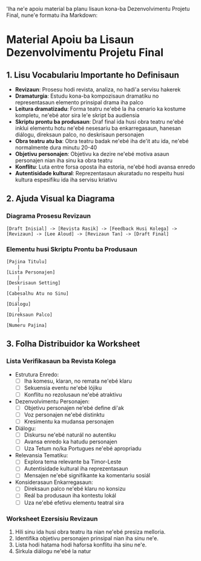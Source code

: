 'Iha ne'e apoiu material ba planu lisaun kona-ba Dezenvolvimentu Projetu Final, nune'e formatu iha Markdown:

# Material Apoiu ba Lisaun Dezenvolvimentu Projetu Final

## 1. Lisu Vocabulariu Importante ho Definisaun

- **Revizaun**: Prosesu hodi revista, analiza, no hadi'a servisu hakerek
- **Dramaturgia**: Estudu kona-ba kompozisaun dramatiku no representasaun elemento prinsipal drama iha palco
- **Leitura dramatizadu**: Forma teatru ne'ebé la iha cenario ka kostume kompletu, ne'ebé ator sira le'e skript ba audiensia
- **Skriptu prontu ba produsaun**: Draf final ida husi obra teatru ne'ebé inklui elementu hotu ne'ebé nesesariu ba enkarregasaun, hanesan diálogu, direksaun palco, no deskrisaun personajen
- **Obra teatru atu ba**: Obra teatru badak ne'ebé iha de'it atu ida, ne'ebé normalmente dura minutu 20-40
- **Objetivu personajen**: Objetivu ka dezire ne'ebé motiva asaun personajen nian iha sinu ka obra teatru
- **Konflitu**: Luta entre forsa oposta iha estoria, ne'ebé hodi avansa enredo
- **Autentisidade kultural**: Reprezentasaun akuratadu no respeitu husi kultura espesifiku ida iha servisu kriativu

## 2. Ajuda Visual ka Diagrama

### Diagrama Prosesu Revizaun

```
[Draft Inisial] -> [Revista Rasik] -> [Feedback Husi Kolega] -> [Revizaun] -> [Lee Aloud] -> [Revizaun Tan] -> [Draft Final]
```

### Elementu husi Skriptu Prontu ba Produsaun

```
[Pajina Titulu]
    |
[Lista Personajen]
    |
[Deskrisaun Setting]
    |
[Cabesalhu Atu no Sinu]
    |
[Diálogu]
    |
[Direksaun Palco]
    |
[Numeru Pajina]
```

## 3. Folha Distribuidor ka Worksheet

### Lista Verifikasaun ba Revista Kolega

- Estrutura Enredo:
  - [ ] Iha komesu, klaran, no remata ne'ebé klaru
  - [ ] Sekuensia eventu ne'ebé lójiku
  - [ ] Konflitu no rezolusaun ne'ebé atraktivu

- Dezenvolvimentu Personajen:
  - [ ] Objetivu personajen ne'ebé define di'ak
  - [ ] Voz personajen ne'ebé distinktu
  - [ ] Kresimentu ka mudansa personajen

- Diálogu:
  - [ ] Diskursu ne'ebé naturál no autentiku
  - [ ] Avansa enredo ka hatudu personajen
  - [ ] Uza Tetum no/ka Portugues ne'ebé apropriadu

- Relevansia Tematiku:
  - [ ] Explora tema relevante ba Timor-Leste
  - [ ] Autentisidade kultural iha reprezentasaun
  - [ ] Mensajen ne'ebé signifikante ka komentariu sosiál

- Konsiderasaun Enkarregasaun:
  - [ ] Direksaun palco ne'ebé klaru no konsizu
  - [ ] Reál ba produsaun iha kontestu lokál
  - [ ] Uza ne'ebé efetivu elementu teatral sira

### Worksheet Ezersisiu Revizaun

1. Hili sinu ida husi obra teatru ita nian ne'ebé presiza melloria.
2. Identifika objetivu personajen prinsipal nian iha sinu ne'e.
3. Lista hodi hatama hodi haforsa konflitu iha sinu ne'e.
4. Sirkula diálogu ne'ebé la natur